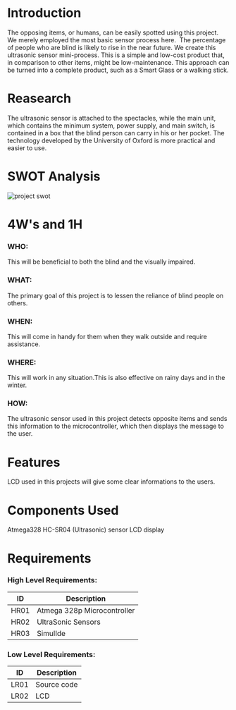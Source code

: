 # Introduction
The opposing items, or humans, can be easily spotted using this project. We merely employed the most basic sensor process here.  The percentage of people who are blind is likely to rise in the near future. We create this ultrasonic sensor mini-process. This is a simple and low-cost product that, in comparison to other items, might be low-maintenance. This approach can be turned into a complete product, such as a Smart Glass or a walking stick.

# Reasearch
The ultrasonic sensor is attached to the spectacles, while the main unit, which contains the minimum system, power supply, and main switch, is contained in a box that the blind person can carry in his or her pocket. The technology developed by the University of Oxford is more practical and easier to use.

# SWOT Analysis
![project swot](https://user-images.githubusercontent.com/98818208/155714627-6feb7262-9a18-4f7c-8bc1-e173068c6cfb.jpg)


# 4W's and 1H
### WHO:
This will be beneficial to both the blind and the visually impaired.
### WHAT:
The primary goal of this project is to lessen the reliance of blind people on others.
### WHEN:
This will come in handy for them when they walk outside and require assistance.
### WHERE:
This will work in any situation.This is also effective on rainy days and in the winter.
### HOW:
The ultrasonic sensor used in this project detects opposite items and sends this information to the microcontroller, which then displays the message to the user.

# Features
LCD used in this projects will give some clear informations to the users.

# Components Used
Atmega328
HC-SR04 (Ultrasonic) sensor
LCD display

# Requirements
### High Level Requirements:
| ID | Description |
 |----| ------------------ | 
 | HR01 | Atmega 328p Microcontroller|
  | HR02 | UltraSonic Sensors |
  |HR03|SimulIde|
### Low Level Requirements:
 | ID | Description | 
 | -- | ---------------- | 
 | LR01 | Source code | 
 | LR02 | LCD | 